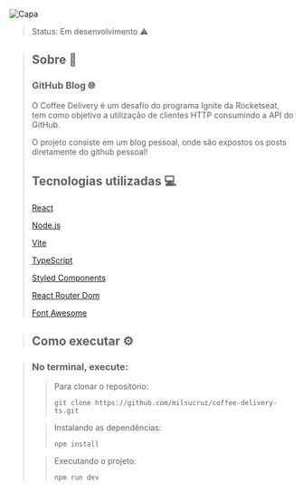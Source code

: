 ![Capa](https://github.com/milsucruz/README-model/assets/103121417/5e7a0e6a-15ef-4dc4-8882-01dc5ef4afc2)
> Status: Em desenvolvimento ⚠️

> ## Sobre 📖
> 
> ### GitHub Blog 🌐
> O Coffee Delivery é um desafio do programa Ignite da Rocketseat, tem como objetivo a utilização de clientes HTTP consumindo a API do GitHub.
>
> O projeto consiste em um blog pessoal, onde são expostos os posts diretamente do github pessoal!
>
> ## Tecnologias utilizadas 💻
> 
> [React](https://pt-br.reactjs.org/)
>
> [Node.js](https://nodejs.org/en/)
>
> [Vite](https://vitejs.dev/)
>
> [TypeScript](https://www.typescriptlang.org/)
>
> [Styled Components](https://styled-components.com/) 
> 
> [React Router Dom](https://reactrouter.com/en/main)
>
> [Font Awesome](https://fontawesome.com/start)

> ## Como executar ⚙️

> ### No terminal, execute:
>> Para clonar o repositório:
>> 
>>  ```git clone https://github.com/milsucruz/coffee-delivery-ts.git```
>
>> Instalando as dependências:
>>
>> ```npm install```
>
>> Executando o projeto:
>>
>>```npm run dev```
